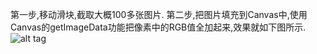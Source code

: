 第一步,移动滑块,截取大概100多张图片.
第二步,把图片填充到Canvas中,使用Canvas的getImageData功能把像素中的RGB值全加起来,效果就如下图所示.
![alt tag](http://ideadot.cn/wp-content/uploads/2016/03/douyu-869x1024.png)


